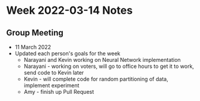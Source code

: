 # Week 2022-03-14 Notes

## Group Meeting
- 11 March 2022
- Updated each person's goals for the week
  - Narayani and Kevin working on Neural Network implementation
  - Narayani - working on voters, will go to office hours to get it to work, send code to Kevin later
  - Kevin - will complete code for random partitioning of data, implement experiment
  - Amy - finish up Pull Request
